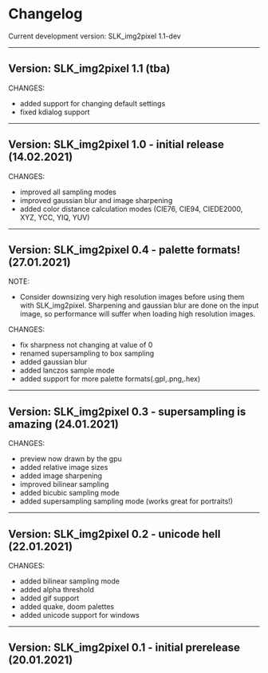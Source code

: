 # Changelog

Current development version: SLK_img2pixel 1.1-dev

----------------------------------------
Version:                SLK_img2pixel 1.1 (tba)
----------------------------------------

CHANGES:

* added support for changing default settings
* fixed kdialog support

----------------------------------------
Version:                SLK_img2pixel 1.0 - initial release (14.02.2021)
----------------------------------------

CHANGES:

* improved all sampling modes
* improved gaussian blur and image sharpening
* added color distance calculation modes (CIE76, CIE94, CIEDE2000, XYZ, YCC, YIQ, YUV)

----------------------------------------
Version:                SLK_img2pixel 0.4 - palette formats! (27.01.2021)
----------------------------------------

NOTE: 

* Consider downsizing very high resolution images before using them with SLK_img2pixel. Sharpening and gaussian blur are done on the input image, so performance will suffer when loading high resolution images.

CHANGES:

* fix sharpness not changing at value of 0
* renamed supersampling to box sampling
* added gaussian blur
* added lanczos sample mode
* added support for more palette formats(.gpl,.png,.hex)

----------------------------------------
Version:                SLK_img2pixel 0.3 - supersampling is amazing (24.01.2021)
----------------------------------------

CHANGES:

* preview now drawn by the gpu
* added relative image sizes
* added image sharpening
* improved bilinear sampling
* added bicubic sampling mode
* added supersampling sampling mode (works great for portraits!)

----------------------------------------
Version:                SLK_img2pixel 0.2 - unicode hell (22.01.2021)
----------------------------------------

CHANGES:

* added bilinear sampling mode
* added alpha threshold
* added gif support
* added quake, doom palettes
* added unicode support for windows

----------------------------------------
Version:                SLK_img2pixel 0.1 - initial prerelease (20.01.2021)
----------------------------------------
